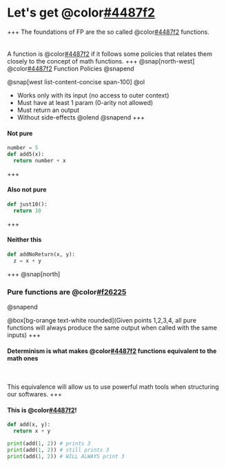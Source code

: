 # Let's get @color[#4487f2](Pure)
+++
The foundations of FP are the so called @color[#4487f2](pure) functions.
<br><br><br>
A function is @color[#4487f2](pure) if it follows some policies that relates them closely to the concept of math functions.
+++
@snap[north-west]
@color[#4487f2](Pure) Function Policies
@snapend

@snap[west list-content-concise span-100]
@ol
- Works only with its input (no access to outer context)
- Must have at least 1 param (0-arity not allowed)
- Must return an output
- Without side-effects
@olend
@snapend
+++
#### Not pure
```python
number = 5
def add5(x):
  return number + x
```
+++
#### Also not pure
```python
def just10():
  return 10
```
+++
#### Neither this
```python
def addNoReturn(x, y):
  z = x + y
```
+++
@snap[north]
### Pure functions are @color[#f26225](deterministic)
@snapend

@box[bg-orange text-white rounded](Given points 1,2,3,4, all pure functions will always produce the same output when called with the same inputs)
+++
#### Determinism is what makes @color[#4487f2](pure) functions equivalent to the math ones

<br>

This equivalence will allow us to use powerful math tools when structuring our softwares.
+++
#### This is @color[#4487f2](Pure)!
```python
def add(x, y):
  return x + y

print(add(1, 2)) # prints 3
print(add(1, 2)) # still prints 3
print(add(1, 2)) # WILL ALWAYS print 3
```
